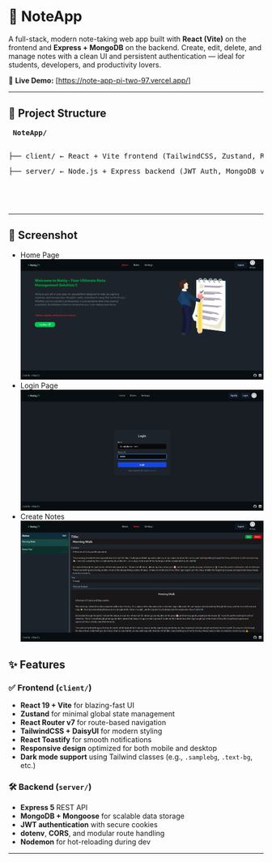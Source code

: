 # 📝 NoteApp

A full-stack, modern note-taking web app built with **React (Vite)** on the frontend and **Express + MongoDB** on the backend. Create, edit, delete, and manage notes with a clean UI and persistent authentication — ideal for students, developers, and productivity lovers.

🔗 **Live Demo:** [https://note-app-pi-two-97.vercel.app/]

---

## 📁 Project Structure


<pre>
 <b>NoteApp/</b>  
        <pre>├── client/ ← React + Vite frontend (TailwindCSS, Zustand, React Router) </pre><pre>├── server/ ← Node.js + Express backend (JWT Auth, MongoDB via Mongoose)</pre>
 </pre>

---

## 📸 Screenshot

- Home Page
![Notiq UI Screenshot](home.png) 
- Login Page
![Notiq UI Screenshot](Screenshot.png) 
- Create Notes
![Notiq UI Screenshot](Screenshot2.png) 
                                                                                                                                                                                                                                                                                                                                                                                                                                                                                                                                                                                                              

## ✨ Features

### ✅ Frontend (`client/`)
- **React 19 + Vite** for blazing-fast UI
- **Zustand** for minimal global state management
- **React Router v7** for route-based navigation
- **TailwindCSS + DaisyUI** for modern styling
- **React Toastify** for smooth notifications
- **Responsive design** optimized for both mobile and desktop
- **Dark mode support** using Tailwind classes (e.g., `.samplebg`, `.text-bg`, etc.)

### 🛠 Backend (`server/`)
- **Express 5** REST API
- **MongoDB + Mongoose** for scalable data storage
- **JWT authentication** with secure cookies
- **dotenv**, **CORS**, and modular route handling
- **Nodemon** for hot-reloading during dev

---
